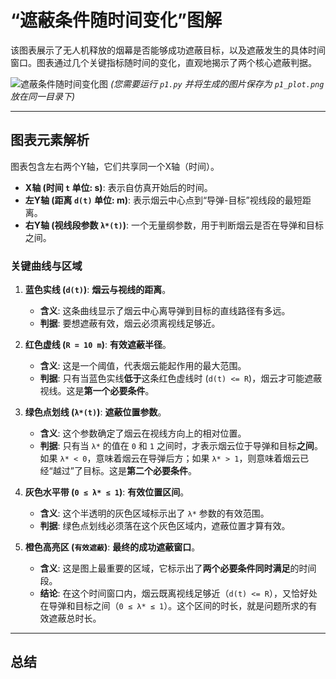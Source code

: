 # “遮蔽条件随时间变化”图解

该图表展示了无人机释放的烟幕是否能够成功遮蔽目标，以及遮蔽发生的具体时间窗口。图表通过几个关键指标随时间的变化，直观地揭示了两个核心遮蔽判据。

![遮蔽条件随时间变化图](./p1_plot.png)
*(您需要运行 `p1.py` 并将生成的图片保存为 `p1_plot.png` 放在同一目录下)*

---

## 图表元素解析

图表包含左右两个Y轴，它们共享同一个X轴（时间）。

* **X轴 (时间 `t` 单位: s)**: 表示自仿真开始后的时间。
* **左Y轴 (距离 `d(t)` 单位: m)**: 表示烟云中心点到“导弹-目标”视线段的最短距离。
* **右Y轴 (视线段参数 `λ*(t)`)**: 一个无量纲参数，用于判断烟云是否在导弹和目标之间。

### 关键曲线与区域

1. **蓝色实线 (`d(t)`)**: **烟云与视线的距离**。

   * **含义**: 这条曲线显示了烟云中心离导弹到目标的直线路径有多远。
   * **判据**: 要想遮蔽有效，烟云必须离视线足够近。
2. **红色虚线 (`R = 10 m`)**: **有效遮蔽半径**。

   * **含义**: 这是一个阈值，代表烟云能起作用的最大范围。
   * **判据**: 只有当蓝色实线**低于**这条红色虚线时 (`d(t) <= R`)，烟云才可能遮蔽视线。这是**第一个必要条件**。
3. **绿色点划线 (`λ*(t)`)**: **遮蔽位置参数**。

   * **含义**: 这个参数确定了烟云在视线方向上的相对位置。
   * **判据**: 只有当 `λ*` 的值在 `0` 和 `1` 之间时，才表示烟云位于导弹和目标**之间**。如果 `λ* < 0`，意味着烟云在导弹后方；如果 `λ* > 1`，则意味着烟云已经“越过”了目标。这是**第二个必要条件**。
4. **灰色水平带 (`0 ≤ λ* ≤ 1`)**: **有效位置区间**。

   * **含义**: 这个半透明的灰色区域标示出了 `λ*` 参数的有效范围。
   * **判据**: 绿色点划线必须落在这个灰色区域内，遮蔽位置才算有效。
5. **橙色高亮区 (`有效遮蔽`)**: **最终的成功遮蔽窗口**。

   * **含义**: 这是图上最重要的区域，它标示出了**两个必要条件同时满足**的时间段。
   * **结论**: 在这个时间窗口内，烟云既离视线足够近（`d(t) <= R`），又恰好处在导弹和目标之间（`0 ≤ λ* ≤ 1`）。这个区间的时长，就是问题所求的有效遮蔽总时长。

---

## 总结
